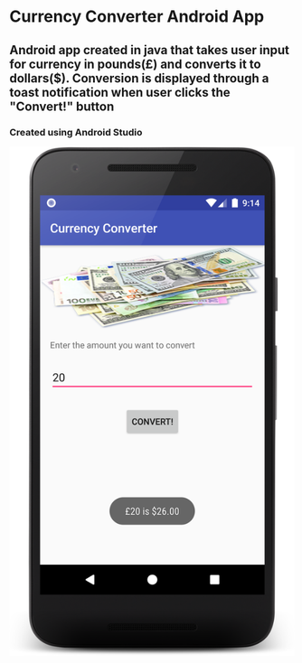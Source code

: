 # Currency Converter Android App 
## Android app created in java that takes user input for currency in pounds(£) and converts it to dollars($). Conversion is displayed through a toast notification when user clicks the "Convert!" button
### Created using Android Studio 
<img src="./CurrencyConverterDemoImage.png">